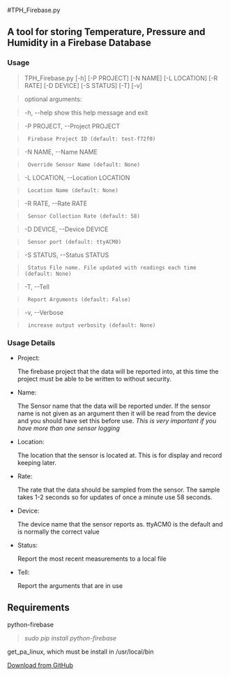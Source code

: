 #TPH_Firebase.py

## A tool for storing Temperature, Pressure and Humidity in a Firebase Database 

### Usage

>TPH_Firebase.py [-h] [-P PROJECT] [-N NAME] [-L LOCATION] [-R RATE]
>                       [-D DEVICE] [-S STATUS] [-T] [-v]

>optional arguments:

>-h, --help            show this help message and exit

>-P PROJECT, --Project PROJECT

>      Firebase Project ID (default: test-f72f0)

>-N NAME, --Name NAME 

>      Override Sensor Name (default: None)

>-L LOCATION, --Location LOCATION

>      Location Name (default: None)

>-R RATE, --Rate RATE  

>      Sensor Collection Rate (default: 58)

>-D DEVICE, --Device DEVICE

>      Sensor port (default: ttyACM0)

>-S STATUS, --Status STATUS

>      Status File name. File updated with readings each time  (default: None)

>-T, --Tell            

>      Report Arguments (default: False)

>-v, --Verbose         

>      increase output verbosity (default: None)

### Usage Details

* Project:

  The firebase project that the data will be reported into, at this time the project must be able to be written to without security.

* Name:

  The Sensor name that the data will be reported under. If the sensor name is not given as an argument then it will be read from the device and you should have set this before use. *This is very important if you have more than one sensor logging*

* Location:

  The location that the sensor is located at. This is for display and record keeping later.
  
* Rate:

   The rate that the data should be sampled from the sensor. The sample takes 1-2 seconds so for updates of once a minute use 58 seconds.
   
* Device:

   The device name that the sensor reports as. ttyACM0 is the default and is normally the correct value
   
* Status:

   Report the most recent measurements to a local file
   
* Tell:

   Report the arguments that are in use   
  
  

## Requirements

python-firebase 

>*sudo pip install python-firebase*
  
get\_pa\_linux, which must be install in /usr/local/bin

[Download from GitHub](https://github.com/DogRatIan/USB-Sensor-OpenSource)